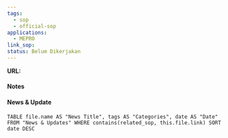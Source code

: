 ```yaml
---
tags:
  - sop
  - official-sop
applications:
  - MEPRO
link_sop:
status: Belum Dikerjakan
---
```

**URL:**

#### Notes



#### News & Update
```dataview
TABLE file.name AS "News Title", tags AS "Categories", date AS "Date" FROM "News & Updates" WHERE contains(related_sop, this.file.link) SORT date DESC
```


